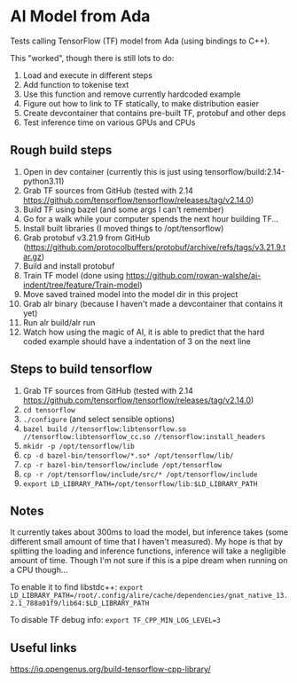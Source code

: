 # AI Model from Ada

Tests calling TensorFlow (TF) model from Ada (using bindings to C++).

This "worked", though there is still lots to do:
1. Load and execute in different steps
1. Add function to tokenise text
1. Use this function and remove currently hardcoded example
1. Figure out how to link to TF statically, to make distribution easier
1. Create devcontainer that contains pre-built TF, protobuf and other deps
1. Test inference time on various GPUs and CPUs

## Rough build steps

1. Open in dev container (currently this is just using tensorflow/build:2.14-python3.11)
1. Grab TF sources from GitHub (tested with 2.14 https://github.com/tensorflow/tensorflow/releases/tag/v2.14.0)
1. Build TF using bazel (and some args I can't remember)
1. Go for a walk while your computer spends the next hour building TF...
1. Install built libraries (I moved things to /opt/tensorflow)
1. Grab protobuf v3.21.9 from GitHub (https://github.com/protocolbuffers/protobuf/archive/refs/tags/v3.21.9.tar.gz)
1. Build and install protobuf
1. Train TF model (done using https://github.com/rowan-walshe/ai-indent/tree/feature/Train-model)
1. Move saved trained model into the model dir in this project
1. Grab alr binary (because I haven't made a devcontainer that contains it yet)
1. Run alr build/alr run
1. Watch how using the magic of AI, it is able to predict that the hard coded example should have a indentation of 3 on the next line

## Steps to build tensorflow
1. Grab TF sources from GitHub (tested with 2.14 https://github.com/tensorflow/tensorflow/releases/tag/v2.14.0)
1. `cd tensorflow`
1. `./configure` (and select sensible options)
1. `bazel build //tensorflow:libtensorflow.so //tensorflow:libtensorflow_cc.so //tensorflow:install_headers`
1. `mkidr -p /opt/tensorflow/lib`
1. `cp -d bazel-bin/tensorflow/*.so* /opt/tensorflow/lib/`
1. `cp -r bazel-bin/tensorflow/include /opt/tensorflow`
1. `cp -r /opt/tensorflow/include/src/* /opt/tensorflow/include`
1. `export LD_LIBRARY_PATH=/opt/tensorflow/lib:$LD_LIBRARY_PATH`

## Notes

It currently takes about 300ms to load the model, but inference takes (some different small amount of time that I haven't measured). My hope is that by splitting the loading and inference functions, inference will take a negligible amount of time. Though I'm not sure if this is a pipe dream when running on a CPU though...

To enable it to find libstdc++:
`export LD_LIBRARY_PATH=/root/.config/alire/cache/dependencies/gnat_native_13.2.1_788a01f9/lib64:$LD_LIBRARY_PATH`

To disable TF debug info:
`export TF_CPP_MIN_LOG_LEVEL=3`

## Useful links
https://iq.opengenus.org/build-tensorflow-cpp-library/